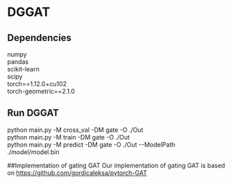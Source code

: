 # DGGAT
## Dependencies
numpy <br>
pandas <br>
scikit-learn <br> 
scipy <br>
torch==1.12.0+cu102 <br>
torch-geometric==2.1.0 <br>

## Run DGGAT
python main.py -M cross_val -DM gate -O ./Out <br>
python main.py -M train -DM gate -O ./Out <br>
python main.py -M predict -DM gate -O ./Out --ModelPath ./model/model.bin

##Implementation of gating GAT
Our implementation of gating GAT is based on https://github.com/gordicaleksa/pytorch-GAT
